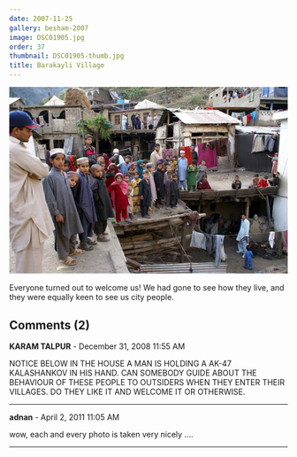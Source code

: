 ```yaml
---
date: 2007-11-25
gallery: besham-2007
image: DSC01905.jpg
order: 37
thumbnail: DSC01905-thumb.jpg
title: Barakayli Village
---
```


![Barakayli Village](./DSC01905.jpg)

Everyone turned out to welcome us! We had gone to see how they live, and they were equally keen to see us city people.

<div id="comments">

## Comments (2)

**KARAM TALPUR** - December 31, 2008 11:55 AM

NOTICE BELOW IN THE HOUSE A MAN IS HOLDING A AK-47 KALASHANKOV IN HIS HAND. CAN SOMEBODY GUIDE ABOUT THE BEHAVIOUR OF THESE PEOPLE TO OUTSIDERS WHEN THEY ENTER THEIR VILLAGES. DO THEY LIKE IT AND WELCOME IT OR OTHERWISE.

---

**adnan** - April  2, 2011 11:05 AM

wow, each and every photo is taken very nicely ....

---

</div>